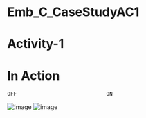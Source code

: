 # Emb_C_CaseStudyAC1
# Activity-1
#  In Action 
    OFF                             ON                                          
  ![image](https://user-images.githubusercontent.com/83109335/133590137-1ceff204-0ae3-4201-8447-ae122f9fcdb2.png) 
  ![image](https://user-images.githubusercontent.com/83109335/133590374-e33a121b-dafe-4d52-9043-99a04a1a9ce5.png)
    
